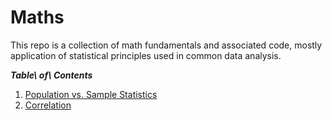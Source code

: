 # Maths
This repo is a collection of math fundamentals and associated code, mostly application of statistical principles used in common data analysis. 

***Table\ of\ Contents***
1. [Population vs. Sample Statistics](Basic_Stats.ipynb)
2. [Correlation](Correlation_Exercise.ipynb)